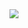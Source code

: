 <img src="https://img.shields.io/badge/python3-FFFF00.svg?&style=for-the-badge&logo=python&logoColor=white">
